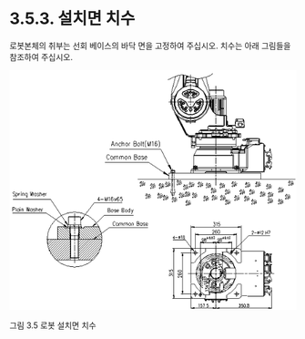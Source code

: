 ﻿# 3.5.3. 설치면 치수

로봇본체의 취부는 선회 베이스의 바닥 면을 고정하여 주십시오. 치수는 아래 그림들을 참조하여 주십시오.

![](../../_assets/그림_3.9_로봇_설치면_치수.png)

그림 3.5 로봇 설치면 치수